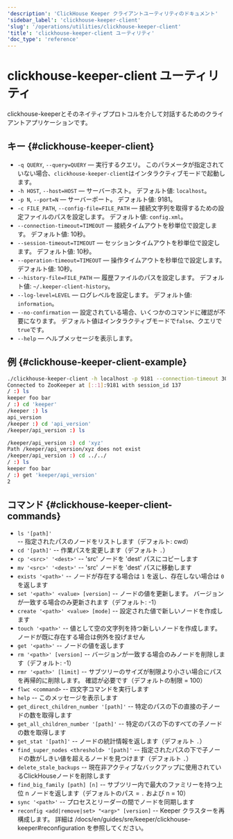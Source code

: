 ```yaml
---
'description': 'ClickHouse Keeper クライアントユーティリティのドキュメント'
'sidebar_label': 'clickhouse-keeper-client'
'slug': '/operations/utilities/clickhouse-keeper-client'
'title': 'clickhouse-keeper-client ユーティリティ'
'doc_type': 'reference'
---
```



# clickhouse-keeper-client ユーティリティ

clickhouse-keeperとそのネイティブプロトコルを介して対話するためのクライアントアプリケーションです。

## キー {#clickhouse-keeper-client}

-   `-q QUERY`, `--query=QUERY` — 実行するクエリ。 このパラメータが指定されていない場合、`clickhouse-keeper-client`はインタラクティブモードで起動します。
-   `-h HOST`, `--host=HOST` — サーバーホスト。 デフォルト値: `localhost`。
-   `-p N`, `--port=N` — サーバーポート。 デフォルト値: 9181。
-   `-c FILE_PATH`, `--config-file=FILE_PATH` — 接続文字列を取得するための設定ファイルのパスを設定します。 デフォルト値: `config.xml`。
-   `--connection-timeout=TIMEOUT` — 接続タイムアウトを秒単位で設定します。 デフォルト値: 10秒。
-   `--session-timeout=TIMEOUT` — セッションタイムアウトを秒単位で設定します。 デフォルト値: 10秒。
-   `--operation-timeout=TIMEOUT` — 操作タイムアウトを秒単位で設定します。 デフォルト値: 10秒。
-   `--history-file=FILE_PATH` — 履歴ファイルのパスを設定します。 デフォルト値: `~/.keeper-client-history`。
-   `--log-level=LEVEL` — ログレベルを設定します。 デフォルト値: `information`。
-   `--no-confirmation` — 設定されている場合、いくつかのコマンドに確認が不要になります。 デフォルト値はインタラクティブモードで`false`、クエリで`true`です。
-   `--help` — ヘルプメッセージを表示します。

## 例 {#clickhouse-keeper-client-example}

```bash
./clickhouse-keeper-client -h localhost -p 9181 --connection-timeout 30 --session-timeout 30 --operation-timeout 30
Connected to ZooKeeper at [::1]:9181 with session_id 137
/ :) ls
keeper foo bar
/ :) cd 'keeper'
/keeper :) ls
api_version
/keeper :) cd 'api_version'
/keeper/api_version :) ls

/keeper/api_version :) cd 'xyz'
Path /keeper/api_version/xyz does not exist
/keeper/api_version :) cd ../../
/ :) ls
keeper foo bar
/ :) get 'keeper/api_version'
2
```

## コマンド {#clickhouse-keeper-client-commands}

-   `ls '[path]'` -- 指定されたパスのノードをリストします（デフォルト: cwd）
-   `cd '[path]'` -- 作業パスを変更します（デフォルト `.`）
-   `cp '<src>' '<dest>'`  -- 'src' ノードを 'dest' パスにコピーします
-   `mv '<src>' '<dest>'`  -- 'src' ノードを 'dest' パスに移動します
-   `exists '<path>'` -- ノードが存在する場合は `1` を返し、存在しない場合は `0` を返します
-   `set '<path>' <value> [version]` -- ノードの値を更新します。 バージョンが一致する場合のみ更新されます（デフォルト: -1）
-   `create '<path>' <value> [mode]` -- 設定された値で新しいノードを作成します
-   `touch '<path>'` -- 値として空の文字列を持つ新しいノードを作成します。 ノードが既に存在する場合は例外を投げません
-   `get '<path>'` -- ノードの値を返します
-   `rm '<path>' [version]` -- バージョンが一致する場合のみノードを削除します（デフォルト: -1）
-   `rmr '<path>' [limit]` -- サブツリーのサイズが制限より小さい場合にパスを再帰的に削除します。 確認が必要です（デフォルトの制限 = 100）
-   `flwc <command>` -- 四文字コマンドを実行します
-   `help` -- このメッセージを表示します
-   `get_direct_children_number '[path]'` -- 特定のパスの下の直接の子ノードの数を取得します
-   `get_all_children_number '[path]'` -- 特定のパスの下のすべての子ノードの数を取得します
-   `get_stat '[path]'` -- ノードの統計情報を返します（デフォルト `.`）
-   `find_super_nodes <threshold> '[path]'` -- 指定されたパスの下で子ノードの数がしきい値を超えるノードを見つけます（デフォルト `.`）
-   `delete_stale_backups` -- 現在非アクティブなバックアップに使用されているClickHouseノードを削除します
-   `find_big_family [path] [n]` -- サブツリー内で最大のファミリーを持つ上位 n ノードを返します（デフォルトのパス = `.` および n = 10）
-   `sync '<path>'` -- プロセスとリーダーの間でノードを同期します
-   `reconfig <add|remove|set> "<arg>" [version]` -- Keeper クラスターを再構成します。 詳細は /docs/en/guides/sre/keeper/clickhouse-keeper#reconfiguration を参照してください。
